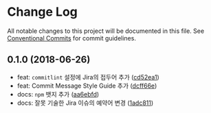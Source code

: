 # Change Log

All notable changes to this project will be documented in this file.
See [Conventional Commits](https://conventionalcommits.org) for commit guidelines.

<a name="0.1.0"></a>
## 0.1.0 (2018-06-26)

* feat: `commitlint` 설정에 Jira의 접두어 추가 ([cd52ea1](https://github.com/vendys/vendys-guidelines/commit/cd52ea1))
* feat: Commit Message Style Guide 추가 ([dcff66e](https://github.com/vendys/vendys-guidelines/commit/dcff66e))
* docs: `npm` 뱃지 추가 ([aa6ebfd](https://github.com/vendys/vendys-guidelines/commit/aa6ebfd))
* docs: 잘못 기술한 Jira 이슈의 예약어 변경 ([1adc811](https://github.com/vendys/vendys-guidelines/commit/1adc811))
